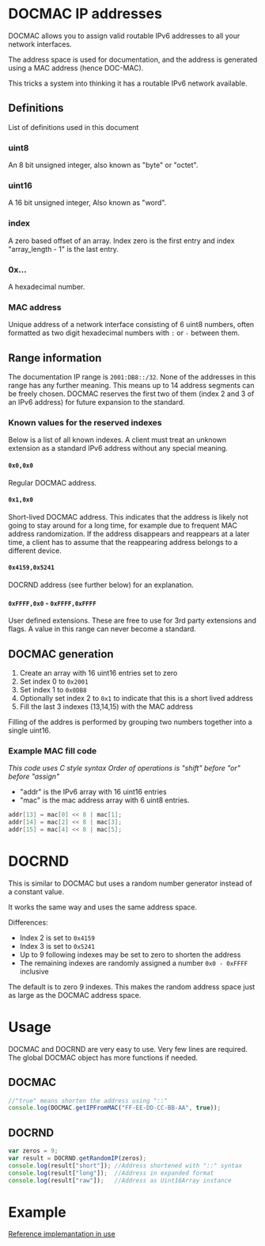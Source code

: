 # DOCMAC IP addresses

DOCMAC allows you to assign valid routable IPv6 addresses to all your network interfaces.

The address space is used for documentation,
and the address is generated using a MAC address (hence DOC-MAC).

This tricks a system into thinking it has a routable IPv6 network available.

## Definitions

List of definitions used in this document

### uint8

An 8 bit unsigned integer,
also known as "byte" or "octet".

### uint16

A 16 bit unsigned integer,
Also known as "word".

### index

A zero based offset of an array.
Index zero is the first entry and index "array_length - 1" is the last entry.

### 0x...

A hexadecimal number.

### MAC address

Unique address of a network interface consisting of 6 uint8 numbers,
often formatted as two digit hexadecimal numbers with `:` or `-` between them.

## Range information

The documentation IP range is `2001:DB8::/32`.
None of the addresses in this range has any further meaning.
This means up to 14 address segments can be freely chosen.
DOCMAC reserves the first two of them (index 2 and 3 of an IPv6 address)
for future expansion to the standard.

### Known values for the reserved indexes

Below is a list of all known indexes.
A client must treat an unknown extension
as a standard IPv6 address without any special meaning.

#### `0x0,0x0`

Regular DOCMAC address.

#### `0x1,0x0`

Short-lived DOCMAC address.
This indicates that the address is likely not going to stay around for a long time,
for example due to frequent MAC address randomization.
If the address disappears and reappears at a later time,
a client has to assume that the reappearing address belongs to a different device.

#### `0x4159,0x5241`

DOCRND address (see further below) for an explanation.

#### `0xFFFF,0x0` - `0xFFFF,0xFFFF`

User defined extensions.
These are free to use for 3rd party extensions and flags.
A value in this range can never become a standard.

## DOCMAC generation

1. Create an array with 16 uint16 entries set to zero
2. Set index 0 to `0x2001`
3. Set index 1 to `0x0DB8`
4. Optionally set index 2 to `0x1` to indicate that this is a short lived address
5. Fill the last 3 indexes (13,14,15) with the MAC address

Filling of the addres is performed by grouping two numbers together into a single uint16.

### Example MAC fill code

*This code uses C style syntax*
*Order of operations is "shift" before "or" before "assign"*

- "addr" is the IPv6 array with 16 uint16 entries
- "mac" is the mac address array with 6 uint8 entries.

```C
addr[13] = mac[0] << 8 | mac[1];
addr[14] = mac[2] << 8 | mac[3];
addr[15] = mac[4] << 8 | mac[5];
```

# DOCRND

This is similar to DOCMAC but uses a random number generator instead of a constant value.

It works the same way and uses the same address space.

Differences:

- Index 2 is set to `0x4159`
- Index 3 is set to `0x5241`
- Up to 9 following indexes may be set to zero to shorten the address
- The remaining indexes are randomly assigned a number `0x0 - 0xFFFF` inclusive

The default is to zero 9 indexes.
This makes the random address space just as large as the DOCMAC address space.

# Usage

DOCMAC and DOCRND are very easy to use.
Very few lines are required.
The global DOCMAC object has more functions if needed.

## DOCMAC

```js
//"true" means shorten the address using "::"
console.log(DOCMAC.getIPFromMAC("FF-EE-DD-CC-BB-AA", true));
```

## DOCRND

```js
var zeros = 9;
var result = DOCRND.getRandomIP(zeros);
console.log(result["short"]); //Address shortened with "::" syntax
console.log(result["long"]);  //Address in expanded format
console.log(result["raw"]);   //Address as Uint16Array instance
```

# Example

[Reference implemantation in use](https://cable.ayra.ch/docmac/)
